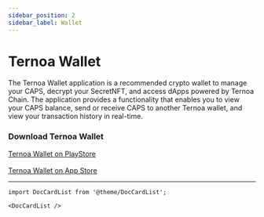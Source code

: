 ```yaml
---
sidebar_position: 2
sidebar_label: Wallet
---
```


# Ternoa Wallet

The Ternoa Wallet application is a recommended crypto wallet to manage your CAPS, decrypt your SecretNFT, and access dApps powered by Ternoa Chain. The application provides a functionality that enables you to view your CAPS balance, send or receive CAPS to another Ternoa wallet, and view your transaction history in real-time.

### Download Ternoa Wallet

<div class="pagination-nav">
    <a class="pagination-nav__link" href="https://play.google.com/store/apps/details?id=com.ternoa.wallet.prod###">
      <div class="pagination-nav__label">Ternoa Wallet on PlayStore</div>
    </a>
</div>
<br/>
<div class="pagination-nav">
    <a class="pagination-nav__link" href="https://apps.apple.com/us/app/ternoa-wallet/id1562180877#?platform=iphone/">
      <div class="pagination-nav__label">Ternoa Wallet on App Store</div>
    </a>
</div>


---

```mdx-code-block
import DocCardList from '@theme/DocCardList';

<DocCardList />
```

